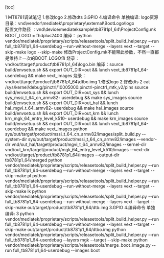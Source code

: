 [toc]



1
MT8781调试笔记
1.修改logo
2.修改dts
3.GPIO
4.编译命令
单独编译:
logo资源⽬录：vnd\vendor\mediatek\proprietary\external\BootLogo\logo\
配置⽂件路径 ：vnd\device\mediateksample\tb8781p1_64\ProjectConfig.mk
BOOT_LOGO = fhdplus2400
编译： python vendor/mediatek/proprietary/scripts/releasetools/split_build_helper.py --run
full_tb8781p1_64-userdebug --run-without-merge --layers vext --target --skip-make logo
--skip-make 修改ProjectConfig.mk不能带此参数，不然⼀直都是维持上⼀次的BOOT_LOGO值
烧录：vnd\out\target\product\tb8781p1_64\logo.bin
编译：source build/envsetup.sh && export OUT_DIR=out && lunch vext_tb8781p1_64-userdebug
&& make vext_images
烧录：vnd\out\target\product\tb8781p1_64\dtbo.img
1.修改logo
2.修改dts
2
cat /sys/kernel/debug/pinctrl/10005000.pinctrl-pinctrl_mtk_v2/pins
source build/envsetup.sh && export OUT_DIR=out_sys && lunch sys_mssi_t_64_cn_armv82-
userdebug && make sys_images
source build/envsetup.sh && export OUT_DIR=out_hal && lunch hal_mgvi_t_64_armv82-
userdebug && make hal_images
source build/envsetup.sh && export OUT_DIR=out_krn && lunch krn_mgk_64_entry_level_k510-
userdebug && make krn_images
source build/envsetup.sh && export OUT_DIR=out && lunch vext_tb8781p1_64-userdebug &&
make vext_images
python sys/out/target/product/mssi_t_64_cn_armv82/images/split_build.py --system-dir
sys/out/target/product/mssi_t_64_cn_armv82/images --vendor-dir
vnd/out_hal/target/product/mgvi_t_64_armv82/images --kernel-dir
vnd/out_krn/target/product/mgk_64_entry_level_k510/images --vext-dir
vnd/out/target/product/tb8781p1_64/images --output-dir tb8781p1_64/merged
python vendor/mediatek/proprietary/scripts/releasetools/split_build_helper.py --run
full_tb8781p1_64-userdebug --run-without-merge --layers vext --target --skip-make pl
python vendor/mediatek/proprietary/scripts/releasetools/split_build_helper.py --run
full_tb8781p1_64-userdebug --run-without-merge --layers vext --target --skip-make lk
python vendor/mediatek/proprietary/scripts/releasetools/split_build_helper.py --run
full_tb8781p1_64-userdebug --run-without-merge --layers vext --target --skip-make
out/target/product/tb8781p1_64/dtb.img
3.GPIO
4.编译命令
单独编译:
3
python vendor/mediatek/proprietary/scripts/releasetools/split_build_helper.py --run
full_tb8781p1_64-userdebug --run-without-merge --layers vext --target --skip-make
out/target/product/tb8781p1_64/dtbo.img
python vendor/mediatek/proprietary/scripts/releasetools/split_build_helper.py --run
full_tb8781p1_64-userdebug --layers mgk --target --skip-make
python vendor/mediatek/proprietary/scripts/releasetools/merge_boot_image.py --run
full_tb8781p1_64-userdebug --images boot  